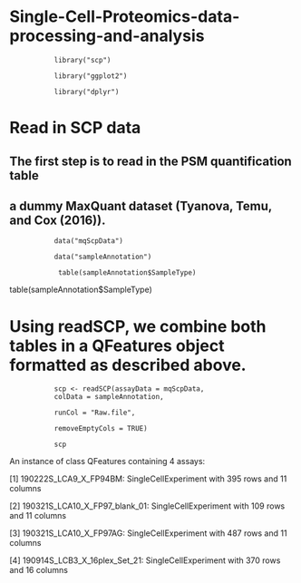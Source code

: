 # Single-Cell-Proteomics-data-processing-and-analysis

               
               library("scp")
               
               library("ggplot2")

               library("dplyr")


# Read in SCP data

## The first step is to read in the PSM quantification table  

## a dummy MaxQuant dataset (Tyanova, Temu, and Cox (2016)).
               
               data("mqScpData")

               data("sampleAnnotation")

                table(sampleAnnotation$SampleType)



table(sampleAnnotation$SampleType)

# Using readSCP, we combine both tables in a QFeatures object formatted as described above.




               scp <- readSCP(assayData = mqScpData,
               colData = sampleAnnotation,
               
               runCol = "Raw.file",
               
               removeEmptyCols = TRUE)

               scp

An instance of class QFeatures containing 4 assays:
 
 [1] 190222S_LCA9_X_FP94BM: SingleCellExperiment with 395 rows and 11 columns 
 
 [2] 190321S_LCA10_X_FP97_blank_01: SingleCellExperiment with 109 rows and 11 columns 
 
 [3] 190321S_LCA10_X_FP97AG: SingleCellExperiment with 487 rows and 11 columns 
 
 [4] 190914S_LCB3_X_16plex_Set_21: SingleCellExperiment with 370 rows and 16 columns 
